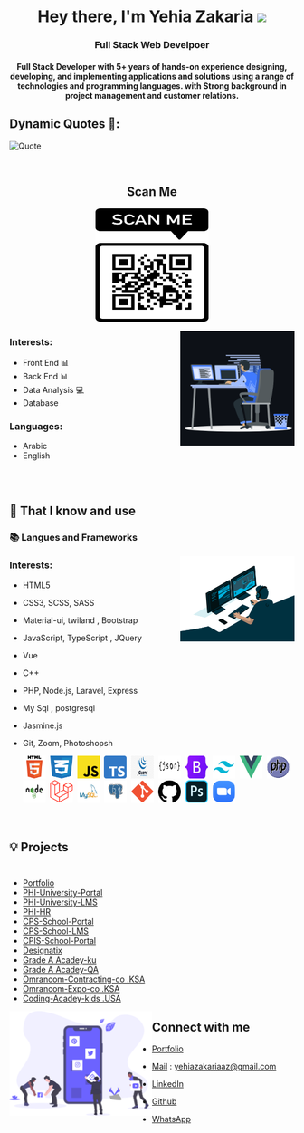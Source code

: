 <h1 align="center">Hey there, I'm Yehia Zakaria <img src="https://raw.githubusercontent.com/MartinHeinz/MartinHeinz/master/wave.gif" width="30px"></h1>

<h3 align="center">Full Stack Web Develpoer </h3>
<h4 align="center"> Full Stack Developer with 5+ years of hands-on experience designing, developing, and implementing applications and solutions  using a range of technologies and programming languages. with Strong background in project management and customer relations. </h3>


## Dynamic Quotes 📜:

![Quote](https://github-readme-quotes.herokuapp.com/quote?font=Gabrielle)

<br>

<div align="center">

## **Scan Me**

<a href="https://yehiazzz.com/"><img src="Images/QR_portfolio.png" width="200" height="200" alt="WebsiteQR"></a>

</div>

<img width="40%" align="right" alt="Github Header" src="Images/coding_2.gif" />

<h3 align="left">Interests:</h3>

- Front End 📊
- Back End 📊
- Data Analysis 💻
- Database

<h3 align="left">Languages:</h3>

- Arabic
- English 

<br><br>

## 🧠 That I know and use

### 📚 **Langues and Frameworks**<br>

<img width="40%" align="right" alt="Github Header" src="Images/coding_3.gif" />

<h3 align="left">Interests:</h3>

- HTML5
- CSS3, SCSS, SASS
- Material-ui, twiland , Bootstrap
- JavaScript, TypeScript , JQuery
- Vue
- C++
- PHP, Node.js, Laravel, Express
- My Sql , postgresql
- Jasmine.js
- Git, Zoom, Photoshopsh
    <div>
     <img src="Images/prog/HTML5.png" title="HTML5" alt="HTML" width="40" height="40"/>&nbsp;
     <img src="Images/prog/css-3-.png" title="css" alt="css" width="40" height="40"/>&nbsp;
     <img src="Images/prog/js.png" title="js" alt="js" width="40" height="40"/>&nbsp;
     <img src="Images/prog/ts.png" title="ts" alt="ts" width="40" height="40"/>&nbsp;
     <img src="Images/prog/jquery-.jpg" title="jquery" alt="jquery" width="40" height="40"/>&nbsp;
     <img src="Images/prog/json.png" title="json" alt="json" width="40" height="40"/>&nbsp;
     <img src="Images/prog/bootstrap.jpg" title="bootstrap" alt="bootstrap" width="40" height="40"/>&nbsp;
     <img src="Images/prog/Tailwind.svg.png" title="Tailwind" alt="Tailwind" width="40" height="40"/>&nbsp;
     <img src="Images/prog/Vue_2.svg.png" title="Vue_2" alt="Vue_2" width="40" height="40"/>&nbsp;
     <img src="Images/prog/PHP.png" title="PHP" alt="PHP" width="40" height="40"/>&nbsp;
     <img src="Images/prog/nodejs.png" title="nodejs" alt="nodejs" width="40" height="40"/>&nbsp;
     <img src="Images/prog/Laravel.png" title="Laravel" alt="Laravel" width="40" height="40"/>&nbsp;
     <img src="Images/prog/MySQL.png" title="MySQL" alt="MySQL" width="40" height="40"/>&nbsp;
     <img src="Images/prog/postgresql.png" title="postgresql" alt="postgresql" width="40" height="40"/>&nbsp;
     <img src="Images/prog/Git_icon.svg.png" title="Git_icon" alt="Git_icon" width="40" height="40"/>&nbsp;
     <img src="Images/prog/github.png" title="github" alt="github" width="40" height="40"/>&nbsp;
     <img src="Images/prog/Photoshop.png" title="Photoshop" alt="Photoshop" width="40" height="40"/>&nbsp;
     <img src="Images/prog/Zoom.png" title="Zoom" alt="Zoom" width="40" height="40"/>&nbsp;

    </div>
    <br><br>

## 💡 Projects<br><br> 

- [Portfolio](https://yehiazzz.com/)
- [PHI-University-Portal](https://phi.edu.eg/)
- [PHI-University-LMS](https://www.lms.phi.edu.eg/)
- [PHI-HR](https://hr.phi.edu.eg/)
- [CPS-School-Portal](https://www.cps-education.com/)
- [CPS-School-LMS](http://elearning.cps-education.com/)
- [CPIS-School-Portal](https://cpischools.com/)
- [Designatix](https://designatix.net/)
- [Grade A Acadey-ku](https://thegradea.com/)
- [Grade A Acadey-QA](https://qa.thegradea.com/)
- [Omrancom-Contracting-co .KSA](https://omrancom.com/)
- [Omrancom-Expo-co .KSA](https://expo.omrancom.com/)
- [Coding-Acadey-kids .USA](https://codingandmoreforkids.com/)
 


<img src ="Images/social_dashboard.svg" align = "left" width = 50%>
<div>
<h2  > Connect with me</h2>

- [Portfolio](https://yehiazzz.com/)
- [Mail](yehiazakariaaz@gmail.com) : yehiazakariaaz@gmail.com
- [LinkedIn](https://www.linkedin.com/in/yehia-zakaria/)
- [Github](https://github.com/yehiazzz/)
- [WhatsApp](https://api.whatsapp.com/send/?phone=201272184866&text&app_absent=0)

  <br><br>
